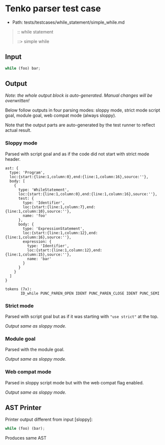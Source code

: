 # Tenko parser test case

- Path: tests/testcases/while_statement/simple_while.md

> :: while statement
>
> ::> simple while

## Input

`````js
while (foo) bar;
`````

## Output

_Note: the whole output block is auto-generated. Manual changes will be overwritten!_

Below follow outputs in four parsing modes: sloppy mode, strict mode script goal, module goal, web compat mode (always sloppy).

Note that the output parts are auto-generated by the test runner to reflect actual result.

### Sloppy mode

Parsed with script goal and as if the code did not start with strict mode header.

`````
ast: {
  type: 'Program',
  loc:{start:{line:1,column:0},end:{line:1,column:16},source:''},
  body: [
    {
      type: 'WhileStatement',
      loc:{start:{line:1,column:0},end:{line:1,column:16},source:''},
      test: {
        type: 'Identifier',
        loc:{start:{line:1,column:7},end:{line:1,column:10},source:''},
        name: 'foo'
      },
      body: {
        type: 'ExpressionStatement',
        loc:{start:{line:1,column:12},end:{line:1,column:16},source:''},
        expression: {
          type: 'Identifier',
          loc:{start:{line:1,column:12},end:{line:1,column:15},source:''},
          name: 'bar'
        }
      }
    }
  ]
}

tokens (7x):
       ID_while PUNC_PAREN_OPEN IDENT PUNC_PAREN_CLOSE IDENT PUNC_SEMI
`````

### Strict mode

Parsed with script goal but as if it was starting with `"use strict"` at the top.

_Output same as sloppy mode._

### Module goal

Parsed with the module goal.

_Output same as sloppy mode._

### Web compat mode

Parsed in sloppy script mode but with the web compat flag enabled.

_Output same as sloppy mode._

## AST Printer

Printer output different from input [sloppy]:

````js
while (foo) (bar);
````

Produces same AST
